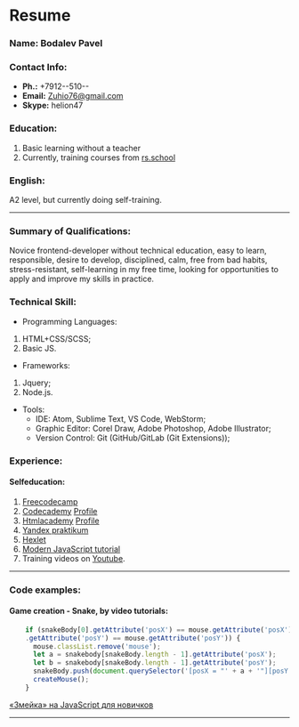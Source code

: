 # Resume

### Name: Bodalev Pavel

### Contact Info:
* **Ph.:** +7912--510--
* **Email:** Zuhio76@gmail.com
* **Skype:** helion47

### Education: 
1. Basic learning without a teacher
2. Currently, training courses from [rs.school](https://rs.school "The Rolling Scopes school")

### English: 
A2 level, but currently doing self-training.

---

### Summary of Qualifications:
Novice frontend-developer without technical education, easy to learn, responsible, desire to develop, disciplined, calm, free from bad habits, stress-resistant, self-learning in my free time, looking for opportunities to apply and improve my skills in practice.

### Technical Skill:
* Programming Languages:
1. HTML+CSS/SCSS;
2. Basic JS.
* Frameworks:
1. Jquery;
2. Node.js.
* Tools:
    - IDE: Atom, Sublime Text, VS Code, WebStorm;
    - Graphic Editor: Corel Draw, Adobe Photoshop, Adobe Illustrator;
    - Version Control: Git (GitHub/GitLab (Git Extensions));

### Experience: 
 #### Selfeducation:
1. [Freecodecamp](https://www.freecodecamp.org/)
2. [Codecademy](https://www.codecademy.com/) [Profile](https://www.codecademy.com/profiles/zuhioSherden4282567802)
3. [Htmlacademy](https://htmlacademy.ru/) [Profile](https://htmlacademy.ru/profile/id1196059)
4. [Yandex praktikum](https://praktikum.yandex.ru/profile/frontend-developer/)
5. [Hexlet](https://ru.hexlet.io/)
6. [Modern JavaScript tutorial](https://learn.javascript.ru/)
7. Training videos on [Youtube](https://www.youtube.com/).

--- 

### Code examples:
  #### Game creation - Snake, by video tutorials: 
```javascript
	if (snakeBody[0].getAttribute('posX') == mouse.getAttribute('posX') && snakeBody[0]
	.getAttribute('posY') == mouse.getAttribute('posY')) {
	  mouse.classList.remove('mouse');
	  let a = snakebody[snakeBody.length - 1].getAttribute('posX');
	  let b = snakebody[snakeBody.length - 1].getAttribute('posY');
	  snakeBody.push(document.querySelector('[posX = "' + a + '"][posY = "' + b + '"]'));
	  createMouse();
	}
```
[«Змейка» на JavaScript для новичков](https://www.youtube.com/watch?v=1bulpuupMkk&t=805s "Source code")

---
